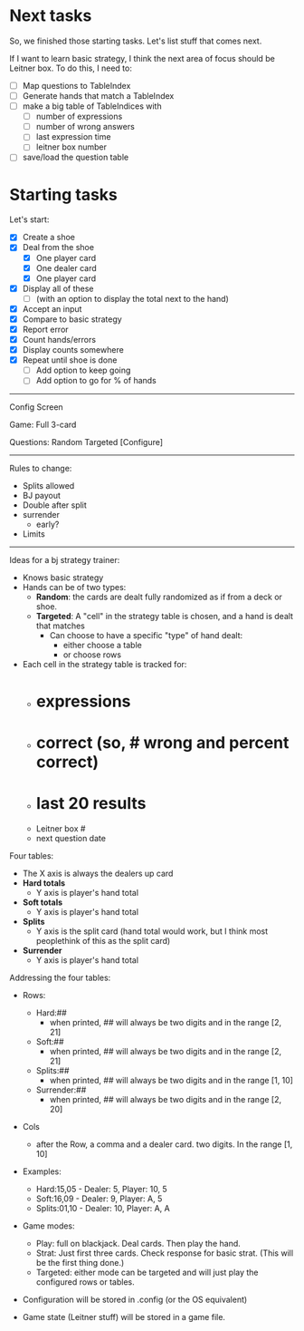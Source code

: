 # Next tasks

So, we finished those starting tasks. Let's list stuff that comes next.

If I want to learn basic strategy, I think the next area of focus should be Leitner box. To do this, I need to:

- [ ] Map questions to TableIndex
- [ ] Generate hands that match a TableIndex
- [ ] make a big table of TableIndices with
    - [ ] number of expressions
    - [ ] number of wrong answers
    - [ ] last expression time
    - [ ] leitner box number
- [ ] save/load the question table

# Starting tasks

Let's start:

- [X] Create a shoe
- [x] Deal from the shoe
    - [x] One player card
    - [x] One dealer card
    - [X] One player card

- [X] Display all of these
    - [ ] (with an option to display the total next to the hand)
- [X] Accept an input
- [X] Compare to basic strategy
- [X] Report error
- [X] Count hands/errors
- [X] Display counts somewhere
- [X] Repeat until shoe is done
    - [ ] Add option to keep going
    - [ ] Add option to go for % of hands

---

Config Screen

Game:
Full
3-card

Questions:
Random
Targeted [Configure]


---
Rules to change:

- Splits allowed
- BJ payout
- Double after split
- surrender
    - early?
- Limits

---------------------------------------------------------------------------

Ideas for a bj strategy trainer:

- Knows basic strategy
- Hands can be of two types:
    - **Random**: the cards are dealt fully randomized as if from a deck or shoe.
    - **Targeted**: A "cell" in the strategy table is chosen, and a hand is dealt that matches
        - Can choose to have a specific "type" of hand dealt:
            - either choose a table
            - or choose rows
- Each cell in the strategy table is tracked for:
    - # expressions
    - # correct (so, # wrong and percent correct)
    - # last 20 results
    - Leitner box #
    - next question date

Four tables:

- The X axis is always the dealers up card
- **Hard totals**
    - Y axis is player's hand total
- **Soft totals**
    - Y axis is player's hand total
- **Splits**
    - Y axis is the split card (hand total would work, but I think most peoplethink of this as the split card)
- **Surrender**
    - Y axis is player's hand total

Addressing the four tables:

- Rows:
    - Hard:##
        - when printed, ## will always be two digits and in the range [2, 21]
    - Soft:##
        - when printed, ## will always be two digits and in the range [2, 21]
    - Splits:##
        - when printed, ## will always be two digits and in the range [1, 10]
    - Surrender:##
        - when printed, ## will always be two digits and in the range [2, 20]
- Cols
    - after the Row, a comma and a dealer card. two digits. In the range [1, 10]
- Examples:
    - Hard:15,05 - Dealer: 5, Player: 10, 5
    - Soft:16,09 - Dealer: 9, Player: A, 5
    - Splits:01,10 - Dealer: 10, Player: A, A

- Game modes:
    - Play: full on blackjack. Deal cards. Then play the hand.
    - Strat: Just first three cards. Check response for basic strat. (This will be the first thing done.)
    - Targeted: either mode can be targeted and will just play the configured rows or tables.

- Configuration will be stored in .config (or the OS equivalent)
- Game state (Leitner stuff) will be stored in a game file.


